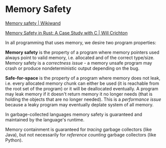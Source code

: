 # Memory Safety

[Memory safety | Wikiwand](https://www.wikiwand.com/en/Memory_safety)

[Memory Safety in Rust: A Case Study with C | Will Crichton](http://willcrichton.net/notes/rust-memory-safety/)


In all programming that uses memory, we desire two program properties:

__Memory safety__ is the property of a program where memory pointers used always point to valid memory, i.e. allocated and of the correct type/size. Memory safety is a _correctness issue_ - a memory unsafe program may crash or produce nondeterministic output depending on the bug.

__Safe-for-space__ is the property of a program where memory does not leak, i.e. every allocated memory chunk can either be used (it is reachable from the root set of the program) or it will be deallocated eventually. A program may leak memory if it doesn't return memory it no longer needs (that is holding the objects that are no longer needed). This is a _performance issue_ because a leaky program may eventually deplate system of all memory.

In garbage-collected languages memory safety is guaranteed and maintained by the language's runtime.

Memory containment is guaranteed for _tracing_ garbage collectors (like Java), but not necessarily for _reference counting_ garbage collectors (like Python).

